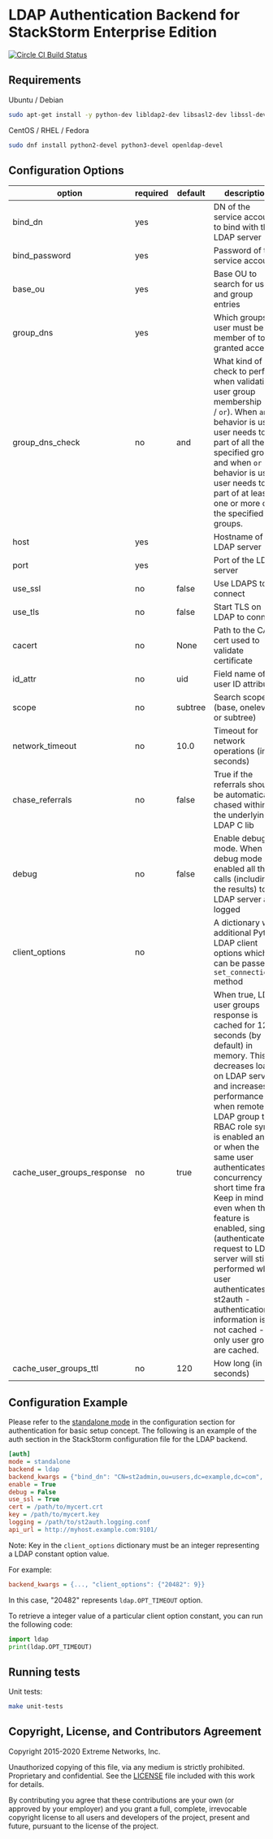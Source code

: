 # LDAP Authentication Backend for StackStorm Enterprise Edition

[![Circle CI Build Status](https://circleci.com/gh/extremenetworks/st2-enterprise-auth-backend-ldap.svg?style=shield&circle-token=3bfc47f8b1f7af9c1845ea79df2c18e0f32cc509)](https://circleci.com/gh/extremenetworks/st2-enterprise-auth-backend-ldap)

## Requirements

Ubuntu / Debian

```bash
sudo apt-get install -y python-dev libldap2-dev libsasl2-dev libssl-dev ldap-utils
```

CentOS / RHEL / Fedora

```bash
sudo dnf install python2-devel python3-devel openldap-devel
```

## Configuration Options

| option                     | required | default | description                                                                                                                    |
|----------------------------|----------|---------|--------------------------------------------------------------------------------------------------------------------------------|
| bind_dn                    | yes      |         | DN of the service account to bind with the LDAP server                                                                         |
| bind_password              | yes      |         | Password of the service account                                                                                                |
| base_ou                    | yes      |         | Base OU to search for user and group entries                                                                                   |
| group_dns                  | yes      |         | Which groups user must be member of to be granted access                                                                       |
| group_dns_check            | no       | and     | What kind of check to perform when validating user group membership (``and`` / ``or``). When ``and`` behavior is used, user needs to be part of all the specified groups and when ``or`` behavior is used, user needs to be part of at least one or more of the specified groups.                                                         |
| host                       | yes      |         | Hostname of the LDAP server                                                                                                    |
| port                       | yes      |         | Port of the LDAP server                                                                                                        |
| use_ssl                    | no       | false   | Use LDAPS to connect                                                                                                           |
| use_tls                    | no       | false   | Start TLS on LDAP to connect                                                                                                   |
| cacert                     | no       | None    | Path to the CA cert used to validate certificate                                                                               |
| id_attr                    | no       | uid     | Field name of the user ID attribute                                                                                            |
| scope                      | no       | subtree | Search scope (base, onelevel, or subtree)                                                                                      |
| network_timeout            | no       | 10.0    | Timeout for network operations (in seconds)                                                                                    |
| chase_referrals            | no       | false   | True if the referrals should be automatically chased within the underlying LDAP C lib                                          |
| debug                      | no       | false   | Enable debug mode. When debug mode is enabled all the calls (including the results) to LDAP server are logged                  |
| client_options             | no       |         | A dictionary with additional Python LDAP client options which can be passed to ``set_connection()`` method                     |
| cache_user_groups_response | no       | true    | When true, LDAP user groups response is cached for 120 seconds (by default) in memory. This decreases load on LDAP server and increases performance when remote LDAP group to RBAC role sync is enabled and / or when the same user authenticates concurrency in a short time frame. Keep in mind that even when this feature is enabled, single (authenticate) request to LDAP server will still be performed when user authenticates to st2auth - authentication information is not cached - only user groups are cached.  |
| cache_user_groups_ttl      | no       | 120     | How long (in seconds)                                                                                                          |

## Configuration Example

Please refer to the [standalone mode](http://docs.stackstorm.com/config/authentication.html#setup-standalone-mode) in the configuration section for authentication for basic setup concept. The following is an example of the auth section in the StackStorm configuration file for the LDAP backend.

```ini
[auth]
mode = standalone
backend = ldap
backend_kwargs = {"bind_dn": "CN=st2admin,ou=users,dc=example,dc=com", "bind_password": "foobar123", "base_ou": "dc=example,dc=com", "group_dns": ["CN=st2users,ou=groups,dc=example,dc=com", "CN=st2developers,ou=groups,dc=example,dc=com"], "host": "identity.example.com", "port": 636, "use_ssl": true, "cacert": "/path/to/cacert.pem"}
enable = True
debug = False
use_ssl = True
cert = /path/to/mycert.crt
key = /path/to/mycert.key
logging = /path/to/st2auth.logging.conf
api_url = http://myhost.example.com:9101/
```

Note: Key in the ``client_options`` dictionary must be an integer representing a LDAP constant option value.

For example:

```ini
backend_kwargs = {..., "client_options": {"20482": 9}}
```

In this case, "20482" represents ``ldap.OPT_TIMEOUT`` option.

To retrieve a integer value of a particular client option constant, you can run the following code:

```python
import ldap
print(ldap.OPT_TIMEOUT)
```

## Running tests

Unit tests:

```bash
make unit-tests
```

## Copyright, License, and Contributors Agreement

Copyright 2015-2020 Extreme Networks, Inc.

Unauthorized copying of this file, via any medium is strictly prohibited. Proprietary and confidential. See the [LICENSE](LICENSE) file included with this work for details.

By contributing you agree that these contributions are your own (or approved by your employer) and you grant a full, complete, irrevocable copyright license to all users and developers of the project, present and future, pursuant to the license of the project.
